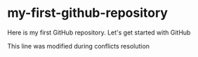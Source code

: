 # my-first-github-repository
Here is my first GitHub repository. Let's get started with GitHub

This line was modified during conflicts resolution
